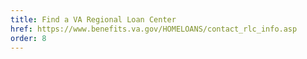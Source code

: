 ```yaml
---
title: Find a VA Regional Loan Center
href: https://www.benefits.va.gov/HOMELOANS/contact_rlc_info.asp
order: 8
---
```

